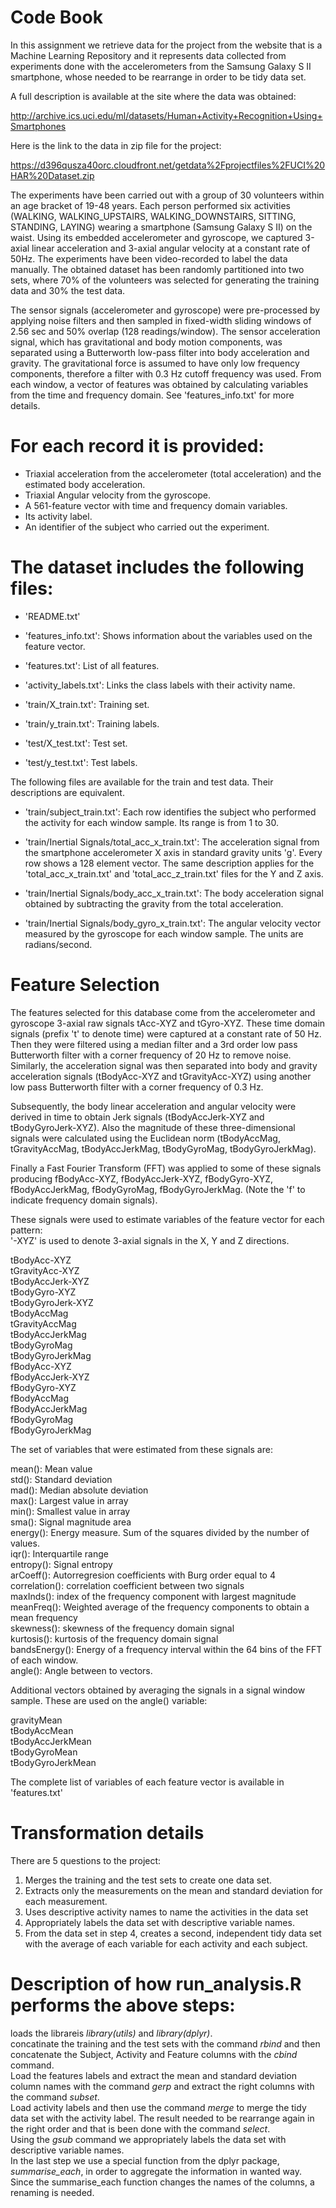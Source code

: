 # Code Book

In this assignment we retrieve data for the project from the website that is a Machine Learning Repository and it represents data collected from experiments done with the accelerometers from the Samsung Galaxy S II smartphone, whose needed to be rearrange in order to be tidy data set.

A full description is available at the site where the data was obtained:

http://archive.ics.uci.edu/ml/datasets/Human+Activity+Recognition+Using+Smartphones

Here is the link to the data in zip file for the project:

https://d396qusza40orc.cloudfront.net/getdata%2Fprojectfiles%2FUCI%20HAR%20Dataset.zip

The experiments have been carried out with a group of 30 volunteers within an age bracket of 19-48 years. Each person performed six activities (WALKING, WALKING_UPSTAIRS, WALKING_DOWNSTAIRS, SITTING, STANDING, LAYING) wearing a smartphone (Samsung Galaxy S II) on the waist. Using its embedded accelerometer and gyroscope, we captured 3-axial linear acceleration and 3-axial angular velocity at a constant rate of 50Hz. The experiments have been video-recorded to label the data manually. The obtained dataset has been randomly partitioned into two sets, where 70% of the volunteers was selected for generating the training data and 30% the test data. 

The sensor signals (accelerometer and gyroscope) were pre-processed by applying noise filters and then sampled in fixed-width sliding windows of 2.56 sec and 50% overlap (128 readings/window). The sensor acceleration signal, which has gravitational and body motion components, was separated using a Butterworth low-pass filter into body acceleration and gravity. The gravitational force is assumed to have only low frequency components, therefore a filter with 0.3 Hz cutoff frequency was used. From each window, a vector of features was obtained by calculating variables from the time and frequency domain. See 'features_info.txt' for more details. 

For each record it is provided:
======================================

- Triaxial acceleration from the accelerometer (total acceleration) and the estimated body acceleration.
- Triaxial Angular velocity from the gyroscope. 
- A 561-feature vector with time and frequency domain variables. 
- Its activity label. 
- An identifier of the subject who carried out the experiment.

The dataset includes the following files:
=========================================

- 'README.txt'

- 'features_info.txt': Shows information about the variables used on the feature vector.

- 'features.txt': List of all features.

- 'activity_labels.txt': Links the class labels with their activity name.

- 'train/X_train.txt': Training set.

- 'train/y_train.txt': Training labels.

- 'test/X_test.txt': Test set.

- 'test/y_test.txt': Test labels.

The following files are available for the train and test data. Their descriptions are equivalent. 

- 'train/subject_train.txt': Each row identifies the subject who performed the activity for each window sample. Its range is from 1 to 30. 

- 'train/Inertial Signals/total_acc_x_train.txt': The acceleration signal from the smartphone accelerometer X axis in standard gravity units 'g'. Every row shows a 128 element vector. The same description applies for the 'total_acc_x_train.txt' and 'total_acc_z_train.txt' files for the Y and Z axis. 

- 'train/Inertial Signals/body_acc_x_train.txt': The body acceleration signal obtained by subtracting the gravity from the total acceleration. 

- 'train/Inertial Signals/body_gyro_x_train.txt': The angular velocity vector measured by the gyroscope for each window sample. The units are radians/second. 

Feature Selection 
=================

The features selected for this database come from the accelerometer and gyroscope 3-axial raw signals tAcc-XYZ and tGyro-XYZ. These time domain signals (prefix 't' to denote time) were captured at a constant rate of 50 Hz. Then they were filtered using a median filter and a 3rd order low pass Butterworth filter with a corner frequency of 20 Hz to remove noise. Similarly, the acceleration signal was then separated into body and gravity acceleration signals (tBodyAcc-XYZ and tGravityAcc-XYZ) using another low pass Butterworth filter with a corner frequency of 0.3 Hz. 

Subsequently, the body linear acceleration and angular velocity were derived in time to obtain Jerk signals (tBodyAccJerk-XYZ and tBodyGyroJerk-XYZ). Also the magnitude of these three-dimensional signals were calculated using the Euclidean norm (tBodyAccMag, tGravityAccMag, tBodyAccJerkMag, tBodyGyroMag, tBodyGyroJerkMag). 

Finally a Fast Fourier Transform (FFT) was applied to some of these signals producing fBodyAcc-XYZ, fBodyAccJerk-XYZ, fBodyGyro-XYZ, fBodyAccJerkMag, fBodyGyroMag, fBodyGyroJerkMag. (Note the 'f' to indicate frequency domain signals). 

These signals were used to estimate variables of the feature vector for each pattern:  
'-XYZ' is used to denote 3-axial signals in the X, Y and Z directions.

tBodyAcc-XYZ <br />
tGravityAcc-XYZ <br />
tBodyAccJerk-XYZ <br />
tBodyGyro-XYZ <br />
tBodyGyroJerk-XYZ <br />
tBodyAccMag <br />
tGravityAccMag <br />
tBodyAccJerkMag <br />
tBodyGyroMag <br />
tBodyGyroJerkMag <br />
fBodyAcc-XYZ <br />
fBodyAccJerk-XYZ <br />
fBodyGyro-XYZ <br />
fBodyAccMag <br />
fBodyAccJerkMag <br />
fBodyGyroMag <br />
fBodyGyroJerkMag <br />

The set of variables that were estimated from these signals are: 

mean(): Mean value <br />
std(): Standard deviation <br />
mad(): Median absolute deviation <br /> 
max(): Largest value in array <br />
min(): Smallest value in array <br />
sma(): Signal magnitude area <br />
energy(): Energy measure. Sum of the squares divided by the number of values.  <br />
iqr(): Interquartile range <br /> 
entropy(): Signal entropy <br />
arCoeff(): Autorregresion coefficients with Burg order equal to 4 <br />
correlation(): correlation coefficient between two signals <br />
maxInds(): index of the frequency component with largest magnitude <br />
meanFreq(): Weighted average of the frequency components to obtain a mean frequency <br />
skewness(): skewness of the frequency domain signal <br /> 
kurtosis(): kurtosis of the frequency domain signal <br /> 
bandsEnergy(): Energy of a frequency interval within the 64 bins of the FFT of each window. <br />
angle(): Angle between to vectors. <br />

Additional vectors obtained by averaging the signals in a signal window sample. These are used on the angle() variable:

gravityMean <br />
tBodyAccMean <br />
tBodyAccJerkMean <br />
tBodyGyroMean <br />
tBodyGyroJerkMean <br />

The complete list of variables of each feature vector is available in 'features.txt'

Transformation details
======================
There are 5 questions to the project: <br />

1. Merges the training and the test sets to create one data set. <br />
2. Extracts only the measurements on the mean and standard deviation for each measurement. <br />
3. Uses descriptive activity names to name the activities in the data set <br />
4. Appropriately labels the data set with descriptive variable names. <br />
5. From the data set in step 4, creates a second, independent tidy data set with the average of each variable for each activity and each subject. <br />

Description of how run_analysis.R performs the above steps:
==============================================
loads the librareis *library(utils)* and *library(dplyr)*. <br />
concatinate the training and the test sets with the command *rbind* and then concatenate the Subject, Activity and Feature columns with the *cbind* command. <br />
Load the features labels and extract the mean and standard deviation column names with the command *gerp* and extract the right columns with the command *subset*. <br />
Load activity labels and then use the command *merge* to merge the tidy data set with the activity label. The result needed to be rearrange again in the right order and that is been done with the command *select*. <br />
Using the *gsub* command we appropriately labels the data set with descriptive variable names. <br />
In the last step we use a special function from the dplyr package, *summarise_each*, in order to aggregate the information in wanted way. Since the summarise_each function changes the names of the columns, a renaming is needed.
